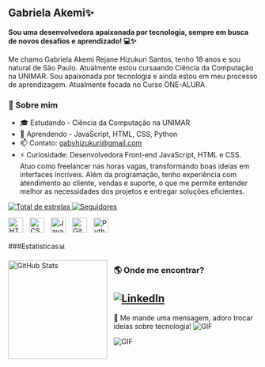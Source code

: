 ## Gabriela Akemi✨

**Sou uma desenvolvedora apaixonada por tecnologia, sempre em busca de novos desafios e aprendizado! 💻✨**

Me chamo Gabriela Akemi Rejane Hizukuri Santos, tenho 18 anos e sou natural de São Paulo. Atualmente estou cursaando Ciência da Computação na UNIMAR. Sou apaixonada por tecnologia e ainda estou em meu processo de aprendizagem. Atualmente focada no Curso ONE-ALURA

### 🚀 Sobre mim
- 🎓 Estudando - Ciência da Computação na UNIMAR
- 🌱 Aprendendo - JavaScript, HTML, CSS, Python
- 📫 Contato: gabyhizukuri@gmail.com
- ⚡ Curiosidade: Desenvolvedora Front-end JavaScript, HTML e CSS. Atuo como freelancer nas horas vagas, transformando boas ideias em interfaces incríveis. Além da programação, tenho experiência com atendimento ao cliente, vendas e suporte, o que me permite entender melhor as necessidades dos projetos e entregar soluções eficientes. 

<p align="left">
  <a href="https://github.com/GabrielaAkemi?tab=repositories&sort=stargazers">
      <img 
          alt="Total de estrelas" 
          title="Total de estrelas GitHub" 
          src="https://custom-icon-badges.demolab.com/github/stars/GabrielaAkemi?color=55960c&style=for-the-badge&labelColor=488207&logo=star&label=estrelas"
      />
  </a>
  <a href="https://github.com/GabrielaAkemi?tab=followers">
      <img 
          alt="Seguidores" 
          title="Me siga no GitHub" 
          src="https://custom-icon-badges.demolab.com/github/followers/GabrielaAkemi?color=236ad3&labelColor=1155ba&style=for-the-badge&logo=github&label=Seguidores&logoColor=white"
      />
  </a>
</p>
<img 
    align="left" 
    alt="HTML"
    title="HTML" 
    width="30px" 
    style="padding-right: 10px;" 
    src="https://cdn.jsdelivr.net/gh/devicons/devicon@latest/icons/html5/html5-original.svg" 
/>
<img 
    align="left" 
    alt="CSS" 
    title="CSS"
    width="30px" 
    style="padding-right: 10px;" 
    src="https://cdn.jsdelivr.net/gh/devicons/devicon@latest/icons/css3/css3-original.svg" 
/>
<img 
    align="left" 
    alt="JavaScript" 
    title="JavaScript"
    width="30px" 
    style="padding-right: 10px;" 
    src="https://cdn.jsdelivr.net/gh/devicons/devicon@latest/icons/javascript/javascript-original.svg" 

<img 
    align="left" 
    alt="Git" 
    title="Git"
    width="30px" 
    style="padding-right: 10px;" 
    src="https://cdn.jsdelivr.net/gh/devicons/devicon@latest/icons/git/git-original.svg" 
/>
<img 
    align="left" 
    alt="Python" 
    title="Python"
    width="30px" 
    style="padding-right: 10px;" 
    src="https://cdn.jsdelivr.net/gh/devicons/devicon@latest/icons/python/python-original.svg" 
/>

<br/>
<br/>


###Estatisticas📊
<p>
  <img 
    align="left" 
    alt="GitHub Stats" 
    height="200" 
    style="padding-right: 10px;" 
    src="https://github-readme-stats.vercel.app/api?username=GabrielaAkemi&show_icons=true&theme=tokyonight&include_all_commits=true&locale=pt-br" 
  />


### 🌎 Onde me encontrar?
[![LinkedIn](https://img.shields.io/badge/LinkedIn-0077B5?style=flat-square&logo=linkedin&logoColor=white)](https://www.linkedin.com/in/gabriela-akemi/)
---
💬 Me mande uma mensagem, adoro trocar ideias sobre tecnologia!
![GIF](https://media3.giphy.com/media/v1.Y2lkPTc5MGI3NjExOG4xanYzd2JzNDhzdjJsdXk3b2IxMHl6cGJ5a3poZTh2cHJnZzVzMyZlcD12MV9pbnRlcm5hbF9naWZfYnlfaWQmY3Q9Zw/Aw2V3gGD5znfG/giphy.gif)

![GIF](https://media.giphy.com/media/v1.Y2lkPTc5MGI3NjExNjAzN2dtbHMyeXA5eDU4aTlrMDlza2FmaXVhdXpmN2U5bHNvN3FqeSZlcD12MV9naWZzX3NlYXJjaCZjdD1n/1eEH7dQ2xwN95RwGQf/giphy.gif)


